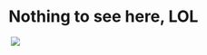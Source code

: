 
# Nothing to see here, LOL 

<img scr="https://github.com/Nadia5125/testing-project2-/blob/master/img/lol.jpg?raw=true">

<img src="https://github.com/Nadia5125/testing-project2-/blob/master/img/catt%20(2).jpg?raw=true/2%20(2).jpg">
